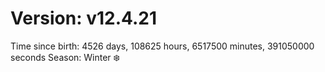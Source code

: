 # Version: v12.4.21
Time since birth: 4526 days, 108625 hours, 6517500 minutes, 391050000 seconds
Season: Winter ❄️
